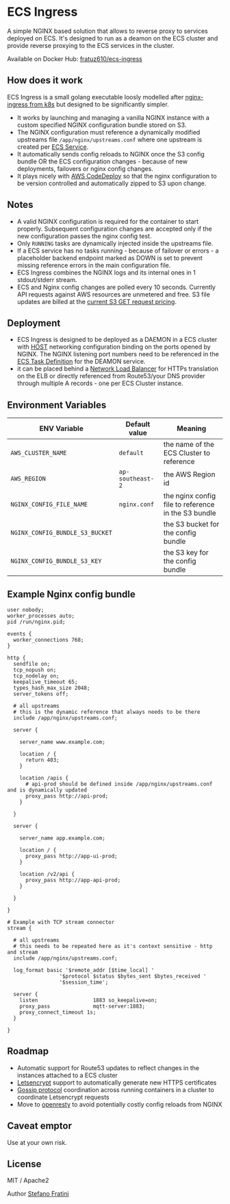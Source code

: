 # ECS Ingress

A simple NGINX based solution that allows to reverse proxy to services deployed on ECS.
It's designed to run as a deamon on the ECS cluster and provide reverse proxying to the ECS services in the cluster.

Available on Docker Hub: [fratuz610/ecs-ingress](https://hub.docker.com/r/fratuz610/ecs-ingress)

## How does it work

ECS Ingress is a small golang executable loosly modelled after [nginx-ingress from k8s](https://kubernetes.github.io/ingress-nginx/) but designed to be significantly simpler.

* It works by launching and managing a vanilla NGINX instance with a custom specified NGINX configuration bundle stored on S3.
* The NGINX configuration must reference a dynamically modified upstreams file `/app/nginx/upstreams.conf` where one upstream is created per [ECS Service](https://docs.aws.amazon.com/AmazonECS/latest/developerguide/ecs_services.html).
* It automatically sends config reloads to NGINX once the S3 config bundle OR the ECS configuration changes - because of new deployments, failovers or nginx config changes.
* It plays nicely with [AWS CodeDeploy](https://docs.aws.amazon.com/codedeploy/latest/userguide/welcome.html) so that the nginx configuration to be version controlled and automatically zipped to S3 upon change.

## Notes

* A valid NGINX configuration is required for the container to start properly. Subsequent configuration changes are accepted only if the new configuration passes the nginx config test.
* Only `RUNNING` tasks are dynamically injected inside the upstreams file.
* If a ECS service has no tasks running - because of failover or errors - a placeholder backend endpoint marked as DOWN is set to prevent missing reference errors in the main configuration file.
* ECS Ingress combines the NGINX logs and its internal ones in 1 stdout/stderr stream.
* ECS and Nginx config changes are polled every 10 seconds. Currently API requests against AWS resources are unmetered and free. S3 file updates are billed at the [current S3 GET request pricing](https://aws.amazon.com/s3/pricing/).

## Deployment
* ECS Ingress is designed to be deployed as a DAEMON in a ECS cluster with [HOST](https://docs.docker.com/network/host/) networking configuration binding on the ports opened by NGINX. The NGINX listening port numbers need to be referenced in the [ECS Task Definition](https://docs.aws.amazon.com/AmazonECS/latest/developerguide/task_definitions.html) for the DEAMON service. 
* it can be placed behind a [Network Load Balancer](https://aws.amazon.com/elasticloadbalancing/network-load-balancer/) for HTTPs translation on the ELB or directly referenced from Route53/your DNS provider through multiple A records - one per ECS Cluster instance.

## Environment Variables

| ENV Variable  | Default value | Meaning |
| ------------- | ------------- | ------- |
| `AWS_CLUSTER_NAME`  | `default` | the name of the ECS Cluster to reference |
| `AWS_REGION`  | `ap-southeast-2` | the AWS Region id |
| `NGINX_CONFIG_FILE_NAME` | `nginx.conf` | the nginx config file to reference in the S3 bundle |
| `NGINX_CONFIG_BUNDLE_S3_BUCKET` |  | the S3 bucket for the config bundle |
| `NGINX_CONFIG_BUNDLE_S3_KEY` |  | the S3 key for the config bundle |


## Example Nginx config bundle

```
user nobody;
worker_processes auto;
pid /run/nginx.pid;

events {
  worker_connections 768;
}

http {
  sendfile on;
  tcp_nopush on;
  tcp_nodelay on;
  keepalive_timeout 65;
  types_hash_max_size 2048;
  server_tokens off;

  # all upstreams
  # this is the dynamic reference that always needs to be there
  include /app/nginx/upstreams.conf;

  server {

    server_name www.example.com;
    
    location / {
      return 403;
    }

    location /apis {
      # api-prod should be defined inside /app/nginx/upstreams.conf and is dynamically updated
      proxy_pass http://api-prod;
    }

  } 
  
  server {

    server_name app.example.com;
    
    location / {
      proxy_pass http://app-ui-prod;
    }

    location /v2/api {
      proxy_pass http://app-api-prod;
    }

  } 
  
}

# Example with TCP stream connector
stream {

  # all upstreams
  # this needs to be repeated here as it's context sensitive - http and stream
  include /app/nginx/upstreams.conf;

  log_format basic '$remote_addr [$time_local] '
                 '$protocol $status $bytes_sent $bytes_received '
                 '$session_time';

  server {
    listen                  1883 so_keepalive=on;
    proxy_pass              mqtt-server:1883;
    proxy_connect_timeout 1s;
  }

}
```




## Roadmap
* Automatic support for Route53 updates to reflect changes in the instances attached to a ECS cluster
* [Letsencrypt](https://letsencrypt.org/) support to automatically generate new HTTPS certificates
* [Gossip protocol](https://github.com/hashicorp/memberlist) coordination across running containers in a cluster to coordinate Letsencrypt requests
* Move to [openresty](https://openresty.org/en/) to avoid potentially costly config reloads from NGINX

## Caveat emptor
Use at your own risk.

## License
MIT / Apache2

Author [Stefano Fratini](https://www.linkedin.com/in/stefanofratini610/)